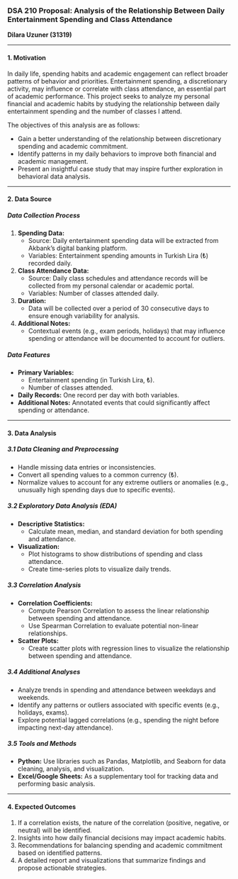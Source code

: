 ### **DSA 210 Proposal: Analysis of the Relationship Between Daily Entertainment Spending and Class Attendance**  
**Dilara Uzuner (31319)**

---

#### **1. Motivation**

In daily life, spending habits and academic engagement can reflect broader patterns of behavior and priorities. Entertainment spending, a discretionary activity, may influence or correlate with class attendance, an essential part of academic performance. This project seeks to analyze my personal financial and academic habits by studying the relationship between daily entertainment spending and the number of classes I attend.

The objectives of this analysis are as follows:

- Gain a better understanding of the relationship between discretionary spending and academic commitment.  
- Identify patterns in my daily behaviors to improve both financial and academic management.  
- Present an insightful case study that may inspire further exploration in behavioral data analysis.  

---

#### **2. Data Source**

##### **Data Collection Process**
1. **Spending Data:**
   - Source: Daily entertainment spending data will be extracted from Akbank’s digital banking platform.
   - Variables: Entertainment spending amounts in Turkish Lira (₺) recorded daily.
2. **Class Attendance Data:**
   - Source: Daily class schedules and attendance records will be collected from my personal calendar or academic portal.
   - Variables: Number of classes attended daily.  
3. **Duration:**
   - Data will be collected over a period of 30 consecutive days to ensure enough variability for analysis.  
4. **Additional Notes:**
   - Contextual events (e.g., exam periods, holidays) that may influence spending or attendance will be documented to account for outliers.

##### **Data Features**
- **Primary Variables:**
  - Entertainment spending (in Turkish Lira, ₺).  
  - Number of classes attended.  
- **Daily Records:** One record per day with both variables.  
- **Additional Notes:** Annotated events that could significantly affect spending or attendance.

---

#### **3. Data Analysis**

##### **3.1 Data Cleaning and Preprocessing**
- Handle missing data entries or inconsistencies.
- Convert all spending values to a common currency (₺).  
- Normalize values to account for any extreme outliers or anomalies (e.g., unusually high spending days due to specific events).  

##### **3.2 Exploratory Data Analysis (EDA)**
- **Descriptive Statistics:**
  - Calculate mean, median, and standard deviation for both spending and attendance.  
- **Visualization:**
  - Plot histograms to show distributions of spending and class attendance.
  - Create time-series plots to visualize daily trends.  

##### **3.3 Correlation Analysis**
- **Correlation Coefficients:**
  - Compute Pearson Correlation to assess the linear relationship between spending and attendance.
  - Use Spearman Correlation to evaluate potential non-linear relationships.  
- **Scatter Plots:**
  - Create scatter plots with regression lines to visualize the relationship between spending and attendance.

##### **3.4 Additional Analyses**
- Analyze trends in spending and attendance between weekdays and weekends.  
- Identify any patterns or outliers associated with specific events (e.g., holidays, exams).  
- Explore potential lagged correlations (e.g., spending the night before impacting next-day attendance).  

##### **3.5 Tools and Methods**
- **Python:** Use libraries such as Pandas, Matplotlib, and Seaborn for data cleaning, analysis, and visualization.  
- **Excel/Google Sheets:** As a supplementary tool for tracking data and performing basic analysis.  

---

#### **4. Expected Outcomes**
1. If a correlation exists, the nature of the correlation (positive, negative, or neutral) will be identified.  
2. Insights into how daily financial decisions may impact academic habits.  
3. Recommendations for balancing spending and academic commitment based on identified patterns.  
4. A detailed report and visualizations that summarize findings and propose actionable strategies.  

 

